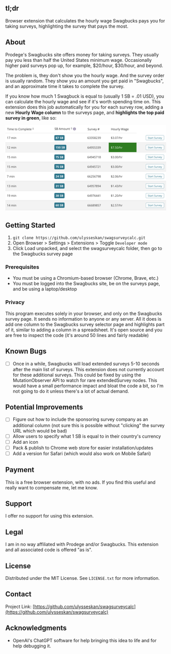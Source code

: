 <!-- ABOUT THE PROJECT -->
## tl;dr
Browser extension that calculates the hourly wage Swagbucks pays you for taking surveys,
highlighting the survey that pays the most.

## About

Prodege's Swagbucks site offers money for taking surveys.  They usually pay you less than half the United States
minimum wage.  Occasionally higher paid surveys pop up, for example, $20/hour,
$30/hour, and beyond.

The problem is, they don't show you the hourly wage.  And the survey order is usually random.  They
show you an amount you get paid in "Swagbucks", and an approximate time it takes to complete the
survey.

If you know how much 1 Swagbuck is equal to (usually 1 SB = .01 USD), you can calculate the hourly
wage and see if it's worth spending time on.  This extension does this job automatically for you for each
survey row, adding a new **Hourly Wage column** to the surveys page, and **highlights the top paid survey
in green**, like so:

<img src="https://github.com/ulysseskan/swagsurveycalc/blob/main/swagsurvey-extension-screenshot.png">

<!-- GETTING STARTED -->
## Getting Started

1. ```git clone https://github.com/ulysseskan/swagsurveycalc.git```
2. Open Browser > Settings > Extensions > Toggle `Developer mode`
3. Click Load unpacked, and select the swagsurveycalc folder, then go to the Swagbucks survey page

### Prerequisites

* You must be using a Chromium-based browser (Chrome, Brave, etc.)
* You must be logged into the Swagbucks site, be on the surveys page, and be using a laptop/desktop

### Privacy

This program executes solely in your browser, and only on the Swagbucks survey page.  It sends no
information to anyone or any server.  All it does is add one column to the Swagbucks survey selector
page and highlights part of it, similar to adding a column in a spreadsheet.  It's open source and
you are free to inspect the code (it's around 50 lines and fairly readable)

## Known Bugs

- [ ] Once in a while, Swagbucks will load extended surveys 5-10 seconds after the main list of
surveys.  This extension does not currently account for these additional surveys.  This could
be fixed by using the MutationObserver API to watch for rare extendedSurvey nodes.  This would
have a small performance impact and bloat the code a bit, so I'm not going to do it unless
there's a lot of actual demand.

## Potential Improvements

- [ ] Figure out how to include the sponsoring survey company as an additional column (not sure this
  is possible without "clicking" the survey URL which would be bad)
- [ ] Allow users to specify what 1 SB is equal to in their country's currency
- [ ] Add an icon
- [ ] Pack & publish to Chrome web store for easier installation/updates
- [ ] Add a version for Safari (which would also work on Mobile Safari)

## Payment

This is a free browser extension, with no ads.  If you find this useful and really want to
compensate me, let me know.

## Support

I offer no support for using this extension.

## Legal

I am in no way affiliated with Prodege and/or Swagbucks.  This extension and all associated code
is offered "as is".

## License

Distributed under the MIT License. See `LICENSE.txt` for more information.

## Contact

Project Link: [https://github.com/ulysseskan/swagsurveycalc](https://github.com/ulysseskan/swagsurveycalc)

## Acknowledgments

* OpenAI's ChatGPT software for help bringing this idea to life and for help debugging it.
